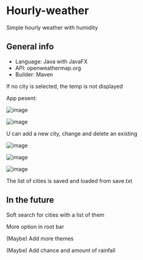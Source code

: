 # Hourly-weather
Simple hourly weather with humidity


## General info
* Language: Java with JavaFX
* API: openweathermap.org
* Builder: Maven

If no city is selected, the temp is not displayed

App pesent:

![image](https://user-images.githubusercontent.com/105904865/181480651-138a7207-f8b0-4f48-98cd-3dfbbb075dd8.png)

![image](https://user-images.githubusercontent.com/105904865/181481122-d9dc1922-216a-43a5-be4e-9f241f315511.png)

U can add a new city, change and delete an existing

![image](https://user-images.githubusercontent.com/105904865/181481238-0ec09a4a-746b-4e76-a9f7-b1514335ae88.png)

![image](https://user-images.githubusercontent.com/105904865/181481278-032d44d9-fa77-404f-8b6b-c3bb8fb6814f.png)

![image](https://user-images.githubusercontent.com/105904865/181481369-170f0d53-0f9f-4356-a4f8-b5fd6b3bf238.png)


The list of cities is saved and loaded from save.txt


## In the future

Soft search for cities with a list of them

More option in root bar

(Maybe) Add more themes

(Maybe) Add chance and amount of rainfall

